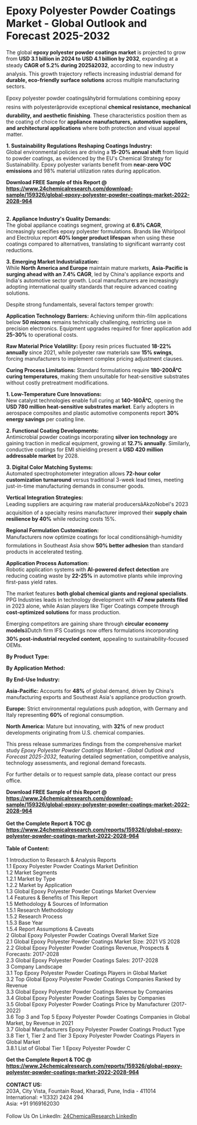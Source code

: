 <h1>Epoxy Polyester Powder Coatings Market - Global Outlook and Forecast 2025-2032</h1><p>The global <strong>epoxy polyester powder coatings market</strong> is projected to grow from <strong>USD 3.1 billion in 2024 to USD 4.1 billion by 2032</strong>, expanding at a steady <strong>CAGR of 5.2% during 2025â2032</strong>, according to new industry analysis. This growth trajectory reflects increasing industrial demand for <strong>durable, eco-friendly surface solutions</strong> across multiple manufacturing sectors.</p><p>Epoxy polyester powder coatingsâhybrid formulations combining epoxy resins with polyesterâprovide exceptional <strong>chemical resistance, mechanical durability, and aesthetic finishing</strong>. These characteristics position them as the coating of choice for <strong>appliance manufacturers, automotive suppliers, and architectural applications</strong> where both protection and visual appeal matter.</p><p><strong>1. Sustainability Regulations Reshaping Coatings Industry:</strong><br>
Global environmental policies are driving a <strong>15-20% annual shift</strong> from liquid to powder coatings, as evidenced by the EU's Chemical Strategy for Sustainability. Epoxy polyester variants benefit from <strong>near-zero VOC emissions</strong> and 98% material utilization rates during application.</p><div><b>Download FREE Sample of this Report @ 
            <a href="https://www.24chemicalresearch.com/download-sample/159326/global-epoxy-polyester-powder-coatings-market-2022-2028-964">
            https://www.24chemicalresearch.com/download-sample/159326/global-epoxy-polyester-powder-coatings-market-2022-2028-964</a></b></div><br><p><strong>2. Appliance Industry's Quality Demands:</strong><br>
The global appliance coatings segment, growing at <strong>6.8% CAGR</strong>, increasingly specifies epoxy polyester formulations. Brands like Whirlpool and Electrolux report <strong>40% longer product lifespan</strong> when using these coatings compared to alternatives, translating to significant warranty cost reductions.</p><p><strong>3. Emerging Market Industrialization:</strong><br>
While <strong>North America and Europe</strong> maintain mature markets, <strong>Asia-Pacific is surging ahead with an 7.4% CAGR</strong>, led by China's appliance exports and India's automotive sector growth. Local manufacturers are increasingly adopting international quality standards that require advanced coating solutions.</p><p>Despite strong fundamentals, several factors temper growth:</p><p><strong>Application Technology Barriers:</strong> Achieving uniform thin-film applications below <strong>50 microns</strong> remains technically challenging, restricting use in precision electronics. Equipment upgrades required for finer application add <strong>25-30%</strong> to operational costs.</p><p><strong>Raw Material Price Volatility:</strong> Epoxy resin prices fluctuated <strong>18-22% annually</strong> since 2021, while polyester raw materials saw <strong>15% swings</strong>, forcing manufacturers to implement complex pricing adjustment clauses.</p><p><strong>Curing Process Limitations:</strong> Standard formulations require <strong>180-200Â°C curing temperatures</strong>, making them unsuitable for heat-sensitive substrates without costly pretreatment modifications.</p><p><strong>1. Low-Temperature Cure Innovations:</strong><br>
New catalyst technologies enable full curing at <strong>140-160Â°C</strong>, opening the <strong>USD 780 million heat-sensitive substrates market</strong>. Early adopters in aerospace composites and plastic automotive components report <strong>30% energy savings</strong> per coating line.</p><p><strong>2. Functional Coating Developments:</strong><br>
Antimicrobial powder coatings incorporating <strong>silver ion technology</strong> are gaining traction in medical equipment, growing at <strong>12.7% annually</strong>. Similarly, conductive coatings for EMI shielding present a <strong>USD 420 million addressable market</strong> by 2028.</p><p><strong>3. Digital Color Matching Systems:</strong><br>
Automated spectrophotometer integration allows <strong>72-hour color customization turnaround</strong> versus traditional 3-week lead times, meeting just-in-time manufacturing demands in consumer goods.</p><p><strong>Vertical Integration Strategies:</strong><br>
	Leading suppliers are acquiring raw material producersâAkzoNobel's 2023 acquisition of a specialty resins manufacturer improved their <strong>supply chain resilience by 40%</strong> while reducing costs 15%.</p><p><strong>Regional Formulation Customization:</strong><br>
	Manufacturers now optimize coatings for local conditionsâhigh-humidity formulations in Southeast Asia show <strong>50% better adhesion</strong> than standard products in accelerated testing.</p><p><strong>Application Process Automation:</strong><br>
	Robotic application systems with <strong>AI-powered defect detection</strong> are reducing coating waste by <strong>22-25%</strong> in automotive plants while improving first-pass yield rates.</p><p>The market features <strong>both global chemical giants and regional specialists</strong>. PPG Industries leads in technology development with <strong>47 new patents filed</strong> in 2023 alone, while Asian players like Tiger Coatings compete through <strong>cost-optimized solutions</strong> for mass production.</p><p>Emerging competitors are gaining share through <strong>circular economy models</strong>âDutch firm IFS Coatings now offers formulations incorporating <strong>30% post-industrial recycled content</strong>, appealing to sustainability-focused OEMs.</p><p><strong>By Product Type:</strong></p><p><strong>By Application Method:</strong></p><p><strong>By End-Use Industry:</strong></p><p><strong>Asia-Pacific:</strong> Accounts for <strong>48%</strong> of global demand, driven by China's manufacturing exports and Southeast Asia's appliance production growth.</p><p><strong>Europe:</strong> Strict environmental regulations push adoption, with Germany and Italy representing <strong>60%</strong> of regional consumption.</p><p><strong>North America:</strong> Mature but innovating, with <strong>32%</strong> of new product developments originating from U.S. chemical companies.</p><p>This press release summarizes findings from the comprehensive market study <em>Epoxy Polyester Powder Coatings Market - Global Outlook and Forecast 2025-2032</em>, featuring detailed segmentation, competitive analysis, technology assessments, and regional demand forecasts.</p><p>For further details or to request sample data, please contact our press office.</p><div><b>Download FREE Sample of this Report @ 
            <a href="https://www.24chemicalresearch.com/download-sample/159326/global-epoxy-polyester-powder-coatings-market-2022-2028-964">
            https://www.24chemicalresearch.com/download-sample/159326/global-epoxy-polyester-powder-coatings-market-2022-2028-964</a></b></div><br><div><b>Get the Complete Report & TOC @ 
            <a href="https://www.24chemicalresearch.com/reports/159326/global-epoxy-polyester-powder-coatings-market-2022-2028-964">
            https://www.24chemicalresearch.com/reports/159326/global-epoxy-polyester-powder-coatings-market-2022-2028-964</a></b></div><br>
            <b>Table of Content:</b><p>1 Introduction to Research & Analysis Reports<br />
    1.1 Epoxy Polyester Powder Coatings Market Definition<br />
    1.2 Market Segments<br />
        1.2.1 Market by Type<br />
        1.2.2 Market by Application<br />
    1.3 Global Epoxy Polyester Powder Coatings Market Overview<br />
    1.4 Features & Benefits of This Report<br />
    1.5 Methodology & Sources of Information<br />
        1.5.1 Research Methodology<br />
        1.5.2 Research Process<br />
        1.5.3 Base Year<br />
        1.5.4 Report Assumptions & Caveats<br />
2 Global Epoxy Polyester Powder Coatings Overall Market Size<br />
    2.1 Global Epoxy Polyester Powder Coatings Market Size: 2021 VS 2028<br />
    2.2 Global Epoxy Polyester Powder Coatings Revenue, Prospects & Forecasts: 2017-2028<br />
    2.3 Global Epoxy Polyester Powder Coatings Sales: 2017-2028<br />
3 Company Landscape<br />
    3.1 Top Epoxy Polyester Powder Coatings Players in Global Market<br />
    3.2 Top Global Epoxy Polyester Powder Coatings Companies Ranked by Revenue<br />
    3.3 Global Epoxy Polyester Powder Coatings Revenue by Companies<br />
    3.4 Global Epoxy Polyester Powder Coatings Sales by Companies<br />
    3.5 Global Epoxy Polyester Powder Coatings Price by Manufacturer (2017-2022)<br />
    3.6 Top 3 and Top 5 Epoxy Polyester Powder Coatings Companies in Global Market, by Revenue in 2021<br />
    3.7 Global Manufacturers Epoxy Polyester Powder Coatings Product Type<br />
    3.8 Tier 1, Tier 2 and Tier 3 Epoxy Polyester Powder Coatings Players in Global Market<br />
        3.8.1 List of Global Tier 1 Epoxy Polyester Powder C</p><div><b>Get the Complete Report & TOC @ 
            <a href="https://www.24chemicalresearch.com/reports/159326/global-epoxy-polyester-powder-coatings-market-2022-2028-964">
            https://www.24chemicalresearch.com/reports/159326/global-epoxy-polyester-powder-coatings-market-2022-2028-964</a></b></div><br><b>CONTACT US:</b><br>
            203A, City Vista, Fountain Road, Kharadi, Pune, India - 411014<br>
            International: +1(332) 2424 294<br>
            Asia: +91 9169162030 <br><br>
            Follow Us On LinkedIn: <a href="https://www.linkedin.com/company/24chemicalresearch/">24ChemicalResearch LinkedIn</a>